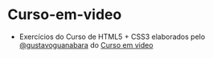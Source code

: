 # **Curso-em-video**
 * Exercícios do Curso de HTML5 + CSS3 elaborados pelo [@gustavoguanabara](https://instagram.com/gustavoguanabara) do [Curso em video](https://www.cursoemvideo.com)

